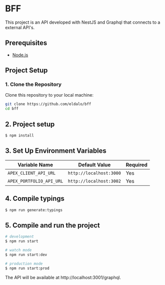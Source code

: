 # BFF

This project is an API developed with NestJS and Graphql that connects to a external API's.

## Prerequisites

- [Node.js](https://nodejs.org/en/)

## Project Setup

### 1. Clone the Repository

Clone this repository to your local machine:

```bash
git clone https://github.com/eldalo/bff
cd bff
```

## 2. Project setup

```bash
$ npm install
```

## 3. Set Up Environment Variables

| Variable Name            | Default Value           | Required |
| ------------------------ | ----------------------- | -------- |
| `APEX_CLIENT_API_URL`    | `http://localhost:3000` | Yes      |
| `APEX_PORTFOLIO_API_URL` | `http://localhost:3002` | Yes      |

## 4. Compile typings

```bash
$ npm run generate:typings
```

## 5. Compile and run the project

```bash
# development
$ npm run start

# watch mode
$ npm run start:dev

# production mode
$ npm run start:prod
```

The API will be available at http://localhost:3001/graphql.
